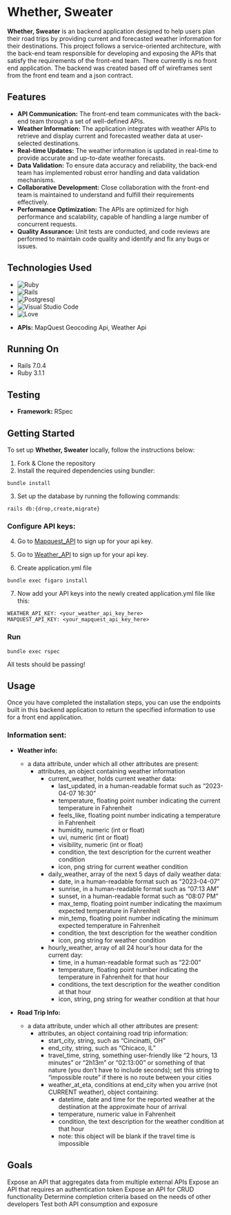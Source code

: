 # Whether, Sweater

**Whether, Sweater** is an backend application designed to help users plan their road trips by providing current and forecasted weather information for their destinations. This project follows a service-oriented architecture, with the back-end team responsible for developing and exposing the APIs that satisfy the requirements of the front-end team. There currently is no front end application. The backend was created based off of wireframes sent from the front end team and a json contract. 

## Features
- **API Communication:** The front-end team communicates with the back-end team through a set of well-defined APIs.
- **Weather Information:** The application integrates with weather APIs to retrieve and display current and forecasted weather data at user-selected destinations.
- **Real-time Updates:** The weather information is updated in real-time to provide accurate and up-to-date weather forecasts.
- **Data Validation:** To ensure data accuracy and reliability, the back-end team has implemented robust error handling and data validation mechanisms.
- **Collaborative Development:** Close collaboration with the front-end team is maintained to understand and fulfill their requirements effectively.
- **Performance Optimization:** The APIs are optimized for high performance and scalability, capable of handling a large number of concurrent requests.
- **Quality Assurance:** Unit tests are conducted, and code reviews are performed to maintain code quality and identify and fix any bugs or issues.

## Technologies Used
* ![Ruby](https://img.shields.io/badge/ruby-%23CC342D.svg?style=for-the-badge&logo=ruby&logoColor=white)
* ![Rails](https://img.shields.io/badge/rails-%23CC0000.svg?style=for-the-badge&logo=ruby-on-rails&logoColor=white)
* ![Postgresql](https://img.shields.io/badge/PostgreSQL-316192?style=for-the-badge&logo=postgresql&logoColor=white)
* ![Visual Studio Code](https://img.shields.io/badge/Visual%20Studio%20Code-0078d7.svg?style=for-the-badge&logo=visual-studio-code&logoColor=white)
* ![Love](https://ForTheBadge.com/images/badges/built-with-love.svg)
- **APIs:** MapQuest Geocoding Api, Weather Api

## Running On
  - Rails 7.0.4
  - Ruby 3.1.1

## Testing
- **Framework:** RSpec 


## Getting Started
To set up **Whether, Sweater** locally, follow the instructions below:

1. Fork & Clone the repository
2. Install the required dependencies using bundler:
```
bundle install
```
3. Set up the database by running the following commands:
```
rails db:{drop,create,migrate}
```
### Configure API keys: 
4. Go to [Mapquest_API](https://developer.mapquest.com/documentation/geocoding-api/) to sign up for your api key.

5. Go to [Weather_API](https://www.weatherapi.com/) to sign up for your api key.

6. Create application.yml file
```
bundle exec figaro install
```
7. Now add your API keys into the newly created application.yml file like this:
```
WEATHER_API_KEY: <your_weather_api_key_here>
MAPQUEST_API_KEY: <your_mapquest_api_key_here>
```
### Run
```
bundle exec rspec
```
All tests should be passing!

## Usage
Once you have completed the installation steps, you can use the endpoints built in this backend application to return the specified information to use for a front end application. 

### **Information sent:**

- **Weather info:**
  - a data attribute, under which all other attributes are present:
    - attributes, an object containing weather information
      - current_weather, holds current weather data:
        - last_updated, in a human-readable format such as “2023-04-07 16:30”
        - temperature, floating point number indicating the current temperature in Fahrenheit
        - feels_like, floating point number indicating a temperature in Fahrenheit
        - humidity, numeric (int or float)
        - uvi, numeric (int or float)
        - visibility, numeric (int or float)
        - condition, the text description for the current weather condition
        - icon, png string for current weather condition
      - daily_weather, array of the next 5 days of daily weather data:
        - date, in a human-readable format such as “2023-04-07”
        - sunrise, in a human-readable format such as “07:13 AM”
        - sunset, in a human-readable format such as “08:07 PM”
        - max_temp, floating point number indicating the maximum expected temperature in Fahrenheit
        - min_temp, floating point number indicating the minimum expected temperature in Fahrenheit
        - condition, the text description for the weather condition
        - icon, png string for weather condition
      - hourly_weather, array of all 24 hour’s hour data for the current day:
        - time, in a human-readable format such as “22:00”
        - temperature, floating point number indicating the temperature in Fahrenheit for that hour
        - conditions, the text description for the weather condition at that hour
        - icon, string, png string for weather condition at that hour

- **Road Trip Info:**
  - a data attribute, under which all other attributes are present:
    - attributes, an object containing road trip information:
      - start_city, string, such as “Cincinatti, OH”
      - end_city, string, such as “Chicaco, IL”
      - travel_time, string, something user-friendly like “2 hours, 13 minutes” or “2h13m” or “02:13:00” or something of that nature (you don’t have to include seconds); set this string to “impossible route” if there is no route between your cities
      - weather_at_eta, conditions at end_city when you arrive (not CURRENT weather), object containing:
        - datetime, date and time for the reported weather at the destination at the approximate hour of arrival
        - temperature, numeric value in Fahrenheit
        - condition, the text description for the weather condition at that hour
        - note: this object will be blank if the travel time is impossible


## Goals
Expose an API that aggregates data from multiple external APIs
Expose an API that requires an authentication token
Expose an API for CRUD functionality
Determine completion criteria based on the needs of other developers
Test both API consumption and exposure